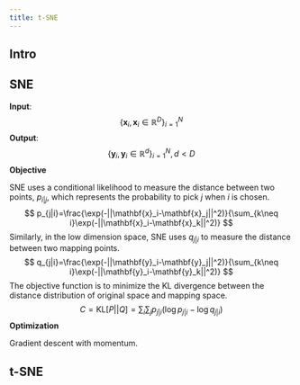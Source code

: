 ```yaml
---
title: t-SNE
---
```


## Intro

## SNE

**Input**: 
$$
\{\mathbf{x}_i, \mathbf{x}_i\in \mathbb{R}^D\}_{i=1}^{N}
$$
**Output**:
$$
\{\mathbf{y}_i, \mathbf{y}_i\in \mathbb{R}^d\}_{i=1}^{N}, d<D 
$$
**Objective**

SNE uses a conditional likelihood to measure the distance between two points,  $p_{i|j}$, which represents the probability to pick $j$ when $i$ is chosen.
$$
p_{j|i}=\frac{\exp(-||\mathbf{x}_i-\mathbf{x}_j||^2)}{\sum_{k\neq i}\exp(-||\mathbf{x}_i-\mathbf{x}_k||^2)}
$$
Similarly, in the low dimension space, SNE uses $q_{j|i}$ to measure the distance between two mapping points.
$$
q_{j|i}=\frac{\exp(-||\mathbf{y}_i-\mathbf{y}_j||^2)}{\sum_{k\neq i}\exp(-||\mathbf{y}_i-\mathbf{y}_k||^2)}
$$
The objective function is to minimize the KL divergence between the distance distribution of original space and mapping space.
$$
C=\text{KL}[P||Q]=\sum_i \sum_j p_{j|i}(\log{p_{j|i}}-\log{q_{j|i}})
$$
**Optimization**

Gradient descent with momentum.

## t-SNE
